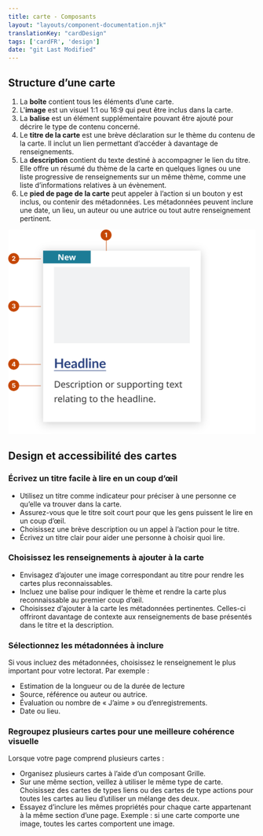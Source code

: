 ```yaml
---
title: carte - Composants
layout: "layouts/component-documentation.njk"
translationKey: "cardDesign"
tags: ['cardFR', 'design']
date: "git Last Modified"
---
```


## Structure d’une carte

<ol class="anatomy-list">
  <li>La <strong>boîte</strong> contient tous les éléments d’une carte.</li>
  <li>L'<strong>image</strong> est un visuel 1:1 ou 16:9 qui peut être inclus dans la carte.</li>
  <li>La <strong>balise</strong> est un élément supplémentaire pouvant être ajouté pour décrire le type de contenu concerné.</li>
  <li>Le <strong>titre de la carte</strong> est une brève déclaration sur le thème du contenu de la carte. Il inclut un lien permettant d’accéder à davantage de renseignements.</li>
  <li>La <strong>description</strong> contient du texte destiné à accompagner le lien du titre. Elle offre un résumé du thème de la carte en quelques lignes ou une liste progressive de renseignements sur un même thème, comme une liste d’informations relatives à un évènement.</li>
  <li>Le <strong>pied de page de la carte</strong> peut appeler à l’action si un bouton y est inclus, ou contenir des métadonnées. Les métadonnées peuvent inclure une date, un lieu, un auteur ou une autrice ou tout autre renseignement pertinent.</li>
</ol>

<img class="b-sm b-default p-400" src="/images/en/components/anatomy/gcds-card-anatomy.svg" alt="Une image détaillant la structure d’une carte."/>

## Design et accessibilité des cartes

### Écrivez un titre facile à lire en un coup d’œil

- Utilisez un titre comme indicateur pour préciser à une personne ce qu’elle va trouver dans la carte.
- Assurez-vous que le titre soit court pour que les gens puissent le lire en un coup d’œil. 
- Choisissez une brève description ou un appel à l’action pour le titre. 
- Écrivez un titre clair pour aider une personne à choisir quoi lire.  

### Choisissez les renseignements à ajouter à la carte

- Envisagez d’ajouter une image correspondant au titre pour rendre les cartes plus reconnaissables.
- Incluez une balise pour indiquer le thème et rendre la carte plus reconnaissable au premier coup d’œil.  
- Choisissez d’ajouter à la carte les métadonnées pertinentes. Celles-ci offriront davantage de contexte aux renseignements de base présentés dans le titre et la description. 

### Sélectionnez les métadonnées à inclure

Si vous incluez des métadonnées, choisissez le renseignement le plus important pour votre lectorat. Par exemple : 

- Estimation de la longueur ou de la durée de lecture
- Source, référence ou auteur ou autrice. 
- Évaluation ou nombre de « J’aime » ou d’enregistrements. 
- Date ou lieu. 

### Regroupez plusieurs cartes pour une meilleure cohérence visuelle

Lorsque votre page comprend plusieurs cartes :

- Organisez plusieurs cartes à l’aide d’un composant Grille.
- Sur une même section, veillez à utiliser le même type de carte. Choisissez des cartes de types liens ou des cartes de type actions pour toutes les cartes au lieu d’utiliser un mélange des deux. 
- Essayez d’inclure les mêmes propriétés pour chaque carte appartenant à la même section d’une page. Exemple : si une carte comporte une image, toutes les cartes comportent une image.

